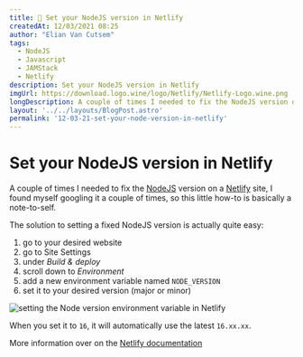 ```yaml
---
title: 🔧 Set your NodeJS version in Netlify
createdAt: 12/03/2021 08:25
author: "Elian Van Cutsem"
tags:
  - NodeJS
  - Javascript
  - JAMStack
  - Netlify
description: Set your NodeJS version in Netlify
imgUrl: https://download.logo.wine/logo/Netlify/Netlify-Logo.wine.png
longDescription: A couple of times I needed to fix the NodeJS version on a Netlify site, I found myself googling it a couple of times, so this little how-to is basically a note-to-self.
layout: '../../layouts/BlogPost.astro'
permalink: '12-03-21-set-your-node-version-in-netlify'
---
```


# Set your NodeJS version in Netlify

A couple of times I needed to fix the [NodeJS](<https://nodejs.org>) version on a [Netlify](<https://www.netlify.com>) site, I found myself googling it a couple of times, so this little how-to is basically a note-to-self.

The solution to setting a fixed NodeJS version is actually quite easy:

1. go to your desired website
1. go to Site Settings
1. under *Build & deploy*
1. scroll down to *Environment*
1. add a new environment variable named `NODE_VERSION`
1. set it to your desired version (major or minor)

![setting the Node version environment variable in Netlify](https://i.imgur.com/dHA6d8B.png)

When you set it to `16`, it will automatically use the latest `16.xx.xx`.

More information over on the [Netlify documentation](<https://docs.netlify.com/configure-builds/manage-dependencies/>)